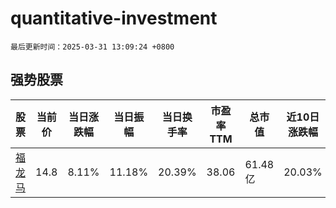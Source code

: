# quantitative-investment

`最后更新时间：2025-03-31 13:09:24 +0800`

## 强势股票

|股票|当前价|当日涨跌幅|当日振幅|当日换手率|市盈率TTM|总市值|近10日涨跌幅|
|----|----|----|----|----|----|----|----|
|[福龙马](https://xueqiu.com/S/SH603686)|14.8|8.11%|11.18%|20.39%|38.06|61.48亿|20.03%|
